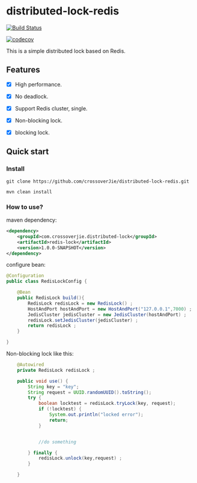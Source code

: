 # distributed-lock-redis

[![Build Status](https://travis-ci.org/crossoverJie/distributed-lock-redis.svg?branch=master)](https://travis-ci.org/crossoverJie/distributed-lock-redis)

[![codecov](https://codecov.io/gh/crossoverJie/distributed-lock-redis/branch/master/graph/badge.svg)](https://codecov.io/gh/crossoverJie/distributed-lock-redis)

This is a simple distributed lock based on Redis.



## Features

- [x] High performance.
- [x] No deadlock.
- [x] Support Redis cluster, single.
- [x] Non-blocking lock.
- [x] blocking lock.


## Quick start

### Install

```
git clone https://github.com/crossoverJie/distributed-lock-redis.git

mvn clean install
```

### How to use?

maven dependency:

```xml
<dependency>
    <groupId>com.crossoverjie.distributed-lock</groupId>
    <artifactId>redis-lock</artifactId>
    <version>1.0.0-SNAPSHOT</version>
</dependency>
```

configure bean:

```java
@Configuration
public class RedisLockConfig {

    @Bean
    public RedisLock build(){
        RedisLock redisLock = new RedisLock() ;
        HostAndPort hostAndPort = new HostAndPort("127.0.0.1",7000) ;
        JedisCluster jedisCluster = new JedisCluster(hostAndPort) ;
        redisLock.setJedisCluster(jedisCluster) ;
        return redisLock ;
    }

}

```

Non-blocking lock like this:

```java
    @Autowired
    private RedisLock redisLock ;

    public void use() {
        String key = "key";
        String request = UUID.randomUUID().toString();
        try {
            boolean locktest = redisLock.tryLock(key, request);
            if (!locktest) {
                System.out.println("locked error");
                return;
            }


            //do something

        } finally {
            redisLock.unlock(key,request) ;
        }

    }

```


